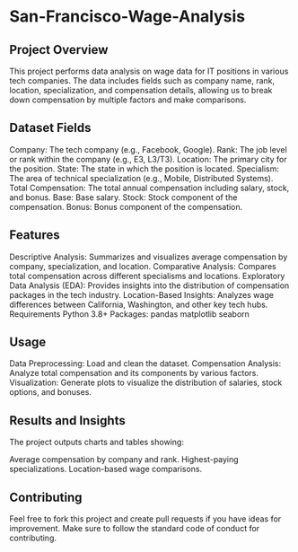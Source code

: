 # San-Francisco-Wage-Analysis

## Project Overview
This project performs data analysis on wage data for IT positions in various tech companies. The data includes fields such as company name, rank, location, specialization, and compensation details, allowing us to break down compensation by multiple factors and make comparisons.

## Dataset Fields
Company: The tech company (e.g., Facebook, Google).
Rank: The job level or rank within the company (e.g., E3, L3/T3).
Location: The primary city for the position.
State: The state in which the position is located.
Specialism: The area of technical specialization (e.g., Mobile, Distributed Systems).
Total Compensation: The total annual compensation including salary, stock, and bonus.
Base: Base salary.
Stock: Stock component of the compensation.
Bonus: Bonus component of the compensation.

## Features
Descriptive Analysis: Summarizes and visualizes average compensation by company, specialization, and location.
Comparative Analysis: Compares total compensation across different specialisms and locations.
Exploratory Data Analysis (EDA): Provides insights into the distribution of compensation packages in the tech industry.
Location-Based Insights: Analyzes wage differences between California, Washington, and other key tech hubs.
Requirements
Python 3.8+
Packages:
pandas
matplotlib
seaborn

## Usage
Data Preprocessing: Load and clean the dataset.
Compensation Analysis: Analyze total compensation and its components by various factors.
Visualization: Generate plots to visualize the distribution of salaries, stock options, and bonuses.

## Results and Insights
The project outputs charts and tables showing:

Average compensation by company and rank.
Highest-paying specializations.
Location-based wage comparisons.

## Contributing
Feel free to fork this project and create pull requests if you have ideas for improvement. Make sure to follow the standard code of conduct for contributing.
